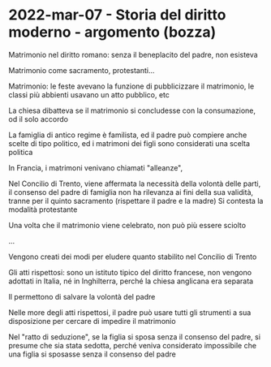 <!-- vim: set spell spelllang=it : -->

<!-- inizio: 0 -->

# 2022-mar-07 - Storia del diritto moderno - argomento (bozza)

Matrimonio nel diritto romano: senza il beneplacito del padre, non esisteva

Matrimonio come sacramento, protestanti...

Matrimonio: le feste avevano la funzione di pubblicizzare il matrimonio, le classi più abbienti usavano un atto pubblico, etc

La chiesa dibatteva se il matrimonio si concludesse con la consumazione, od il solo accordo

La famiglia di antico regime è familista, ed il padre può compiere anche scelte di tipo politico, ed i matrimoni dei figli sono considerati una scelta politica

In Francia, i matrimoni venivano chiamati "alleanze", 

Nel Concilio di Trento, viene affermata la necessità della volontà delle parti, il consenso del padre di famiglia non ha rilevanza ai fini della sua validità, tranne per il quinto sacramento (rispettare il padre e la madre)
Si contesta la modalità protestante

Una volta che il matrimonio viene celebrato, non può più essere sciolto

...

Vengono creati dei modi per eludere quanto stabilito nel Concilio di Trento

Gli atti rispettosi: sono un istituto tipico del diritto francese, non vengono adottati in Italia, né in Inghilterra, perché la chiesa anglicana era separata

Il permettono di salvare la volontà del padre

Nelle more degli atti rispettosi, il padre può usare tutti gli strumenti a sua disposizione per cercare di impedire il matrimonio

Nel "ratto di seduzione", se la figlia si sposa senza il consenso del padre, si presume che sia stata sedotta, perché veniva considerato impossibile che una figlia si sposasse senza il consenso del padre
